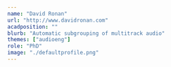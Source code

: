 ```yaml
---
name: "David Ronan"
url: "http://www.davidronan.com"
acadposition: ""
blurb: "Automatic subgrouping of multitrack audio"
themes: ["audioeng"]
role: "PhD"
image: "./defaultprofile.png"
---
```

